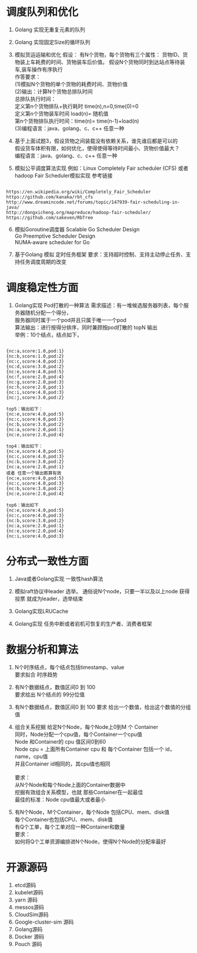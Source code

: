 # 调度队列和优化
1. Golang 实现无重复元素的队列

2. Golang 实现固定Size的循环队列

3. 模拟货运运输和优化
假设： 有N个货物，每个货物有三个属性：
货物ID、货物装上车耗费的时间、货物装车后价值。
假设N个货物同时到达站点等待装车,装车操作有序执行<br>
作答要求：<br>
(1)模拟N个货物的单个货物的耗费时间、货物价值 <br>
(2)输出：计算N个货物总排队时间 <br>
总排队执行时间：<br>
    定义第n个货物排队+执行耗时 time(n),n=0,time(0)=0 <br>
    定义第n个货物装车时间 load(n)= 随机值 <br>
    第n个货物排队执行时间：time(n)= time(n-1)+load(n) <br>
(3)编程语言：java、golang、c、c++ 任意一种<br>

4. 基于上面试题3，假设货物之间装载没有依赖关系，谁先谁后都是可以的<br>
假设货车体积有限，如何优化，使得使得等待时间最小、货物价值最大？<br>
编程语言：java、golang、c、c++ 任意一种

5. 模拟公平调度算法实现
例如：Linux Completely Fair scheduler (CFS) 或者 hadoop Fair Scheduler模拟实现
参考链接
<pre><code>
https://en.wikipedia.org/wiki/Completely_Fair_Scheduler
https://github.com/kanaka/rbt_cfs
http://www.dreamincode.net/forums/topic/147939-fair-scheduling-in-java/
http://dongxicheng.org/mapreduce/hadoop-fair-scheduler/
https://github.com/sakeven/RbTree
</code></pre>

6. 模拟Goroutine调度器
Scalable Go Scheduler Design <br>
Go Preemptive Scheduler Design <br>
NUMA‐aware scheduler for Go <br>

7. 基于Golang 模拟 定时任务框架
要求：支持超时控制、支持主动停止任务、支持任务调度周期的改变

# 调度稳定性方面
1. Golang实现
Pod打散的一种算法
需求描述：有一堆候选服务器列表，每个服务器随机分配一个得分，<br>
服务器同时属于一个pod并且只属于唯一一个pod <br>
算法输出：进行按得分排序，同时兼顾按pod打散的 topN 输出 <br>
举例：10个结点，结点如下，
<pre><code>
{nc:a,score:1.0,pod:1}
{nc:b,score:1.0,pod:2}
{nc:c,score:4.0,pod:3}
{nc:d,score:3.0,pod:2}
{nc:e,score:4.0,pod:5}
{nc:f,score:2.0,pod:4}
{nc:g,score:2.0,pod:3}
{nc:h,score:2.0,pod:1}
{nc:i,score:4.0,pod:3}
{nc:j,score:3.0,pod:2}
 
top5：输出如下：
{nc:e,score:4.0,pod:5}
{nc:c,score:4.0,pod:3}
{nc:b,score:3.0,pod:2}
{nc:a,score:2.0,pod:1}
{nc:e,score:2.0,pod:4}
 
top4：输出如下：
{nc:e,score:4.0,pod:5}
{nc:c,score:4.0,pod:3}
{nc:b,score:3.0,pod:2}
{nc:a,score:2.0,pod:1}
或者 任意一个输出都算有效
{nc:e,score:4.0,pod:5}
{nc:c,score:4.0,pod:3}
{nc:b,score:3.0,pod:2}
{nc:e,score:2.0,pod:4}
 
top6：输出如下
{nc:e,score:4.0,pod:5}
{nc:c,score:4.0,pod:3}
{nc:b,score:3.0,pod:2}
{nc:a,score:2.0,pod:1}
{nc:e,score:2.0,pod:4}
{nc:i,score:4.0,pod:3}
</code></pre>

# 分布式一致性方面
1. Java或者Golang实现
一致性hash算法

2. 模拟raft协议中leader 选举。
通俗说N个node，只要一半以及以上node 获得投票 就成为leader，选举结束

3. Golang实现LRUCache

4. Golang实现 任务中断或者宕机可恢复的生产者、消费者框架

# 数据分析和算法
1. N个时序结点，每个结点包括timestamp、value <br>
要求拟合 时序趋势

2. 有N个数据结点，数值区间0 到 100 <br>
要求给出 N个结点的 99分位值

3. 有N个数据结点，数值区间0 到 100
要求 给出一个数值，给出这个数值的分组值

4. 组合关系挖掘
给定N个Node，每个Node上0到M 个 Container <br>
同时，Node分配一个cpu值，每个Container一个cpu值 <br>
Node 和Container的 cpu 值区间0到60 <br>
Node cpu = 上面所有Container cpu 和 每个Container 包括一个 id，name，cpu值 <br>
并且Container id相同的，其cpu值也相同 <br>
<br>要求：<br>
从N个Node和每个Node上面的Container数据中 <br>
挖掘有效组合关系模型，也就 那些Container在一起最佳 <br>
最佳的标准：Node cpu值最大或者最小 <br>

5. 有N个Node，M个Container，每个Node 包括CPU、mem、disk值 <br>
每个Container也包括CPU、mem、disk值 <br>
有Q个工单，每个工单对应一种Container和数量 <br>
要求：<br>
如何将Q个工单资源编排进N个Node，使得N个Node的分配率最好 <br>

# 开源源码
1. etcd源码
2. kubelet源码
3. yarn 源码
4. messos源码
5. CloudSim源码
6. Google-cluster-sim 源码
7. Golang源码
8. Docker 源码
9. Pouch 源码




